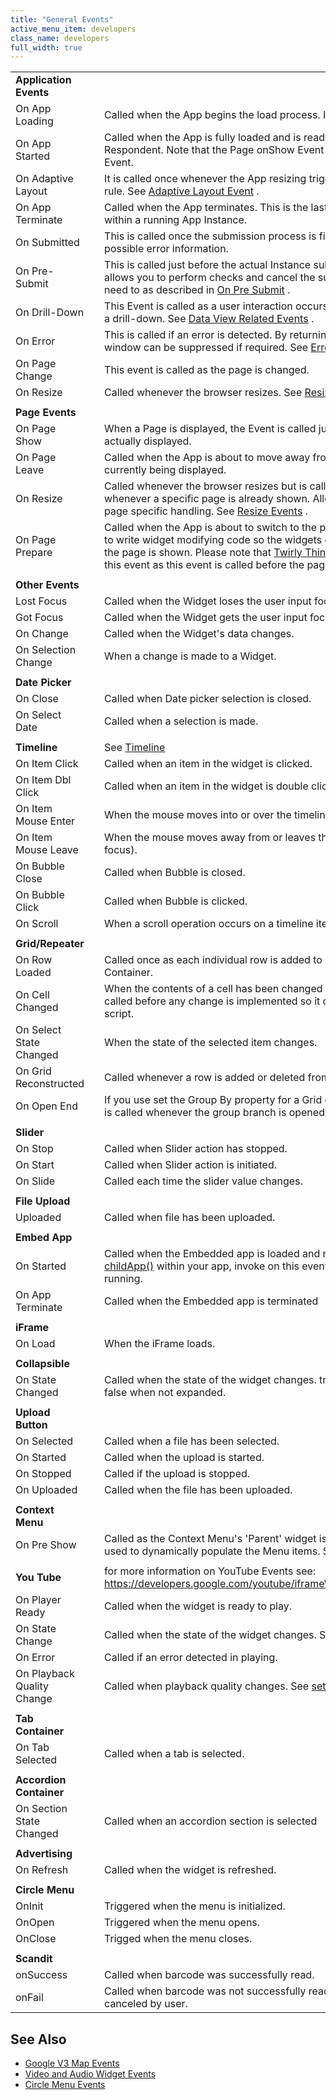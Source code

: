 ```yaml
---
title: "General Events"
active_menu_item: developers
class_name: developers
full_width: true
---
```



<table>
<tr>
<td width="178">
  <strong>Application Events</strong>

</td>
<td width="17">
</td>
<td width="747">
</td>
</tr>
<tr>
<td width="178">
On App Loading

</td>
<td width="17">
</td>
<td width="747">
Called when the App begins the load process. Is the first Event called.

</td>
</tr>
<tr>
<td width="178">
On App Started

</td>
<td width="17">
</td>
<td width="747">
Called when the App is fully loaded and is ready to interact with the Respondent. Note that the Page onShow Event will trigger before this Event.

</td>
</tr>
<tr>
<td width="178">
On Adaptive Layout

</td>
<td width="17">
</td>
<td width="747">
  It is called once whenever the App resizing triggers an Adaptive Layout rule. See <a href="/developers/user-guide/product-guide/content-and-app-layout/responsive-adaptive-fluid-design/adaptive-layout-event">Adaptive Layout Event</a> .

</td>
</tr>
<tr>
<td width="178">
On App Terminate

</td>
<td width="17">
</td>
<td width="747">
Called when the App terminates. This is the last event that is called within a running App Instance.

</td>
</tr>
<tr>
<td width="178">
On Submitted

</td>
<td width="17">
</td>
<td width="747">
This is called once the submission process is finished and contains possible error information.

</td>
</tr>
<tr>
<td width="178">
On Pre-Submit

</td>
<td width="17">
</td>
<td width="747">
  This is called just before the actual Instance submission takes place. It allows you to perform checks and cancel the submission process if you need to as described in <a href="/developers/user-guide/product-guide/advanced-features/data-storage-management/standard-storage-procedures/submitting-an-instance/instance-handling-with-submit-button/what-happens-after-the-instance-is-saved/using-application-craft-events/on-pre-submit">On Pre Submit</a> .

</td>
</tr>
<tr>
<td width="178">
On Drill-Down

</td>
<td width="17">
</td>
<td width="747">
  This Event is called as a user interaction occurs that is about to trigger a drill-down. See <a href="/developers/user-guide/scripting-apis/client-api/data-view-functions/data-view-related-events">Data View Related Events</a> .

</td>
</tr>
<tr>
<td width="178">
On Error

</td>
<td width="17">
</td>
<td width="747">
  This is called if an error is detected. By returning false, the popup window can be suppressed if required. See <a href="/developers/user-guide/scripting-apis/client-scripting-overview/error-handling/">Error Handling</a> for details.

</td>
</tr>
<tr>
<td width="178">
On Page Change

</td>
<td width="17">
</td>
<td width="747">
This event is called as the page is changed.

</td>
</tr>
<tr>
<td width="178">
On Resize

</td>
<td width="17">
</td>
<td width="747">
  Called whenever the browser resizes. See <a href="/developers/user-guide/product-guide/content-and-app-layout/responsive-adaptive-fluid-design/resize-events">Resize Events</a> .

</td>
</tr>
<tr>
<td width="178">
</td>
<td width="17">
</td>
<td width="747">
</td>
</tr>
<tr>
<td width="178">
  <strong>Page Events</strong>

</td>
<td width="17">
</td>
<td width="747">
</td>
</tr>
<tr>
<td width="178">
On Page Show

</td>
<td width="17">
</td>
<td width="747">
When a Page is displayed, the Event is called just before the page is actually displayed.

</td>
</tr>
<tr>
<td width="178">
On Page Leave

</td>
<td width="17">
</td>
<td width="747">
Called when the App is about to move away from the Page that is currently being displayed.

</td>
</tr>
<tr>
<td width="178">
On Resize

</td>
<td width="17">
</td>
<td width="747">
  Called whenever the browser resizes but is called on an App resize whenever a specific page is already shown. Allows the user to write page specific handling. See <a href="/developers/user-guide/product-guide/content-and-app-layout/responsive-adaptive-fluid-design/resize-events">Resize Events</a> .

</td>
</tr>
<tr>
<td width="178">
On Page Prepare

</td>
<td width="17">
</td>
<td width="747">
  Called when the App is about to switch to the page. This will enable you to write widget modifying code so the widgets can be updated before the page is shown. Please note that <a href="/developers/user-guide/product-guide/advanced-features/twirly-thing/hourglass/twirly-thing">Twirly Thing</a> won't have any use in this event as this event is called before the page content is drawn.

</td>
</tr>
<tr>
<td width="178">
</td>
<td width="17">
</td>
<td width="747">
</td>
</tr>
<tr>
<td width="178">
  <strong>Other Events</strong>

</td>
<td width="17">
</td>
<td width="747">
</td>
</tr>
<tr>
<td width="178">
Lost Focus

</td>
<td width="17">
</td>
<td width="747">
Called when the Widget loses the user input focus.

</td>
</tr>
<tr>
<td width="178">
Got Focus

</td>
<td width="17">
</td>
<td width="747">
Called when the Widget gets the user input focus.

</td>
</tr>
<tr>
<td width="178">
On Change

</td>
<td width="17">
</td>
<td width="747">
Called when the Widget's data changes.

</td>
</tr>
<tr>
<td width="178">
On Selection Change

</td>
<td width="17">
</td>
<td width="747">
When a change is made to a Widget.

</td>
</tr>
<tr>
<td width="178">
</td>
<td width="17">
</td>
<td width="747">
</td>
</tr>
<tr>
<td width="178">
  <strong>Date Picker</strong>

</td>
<td width="17">
</td>
<td width="747">
</td>
</tr>
<tr>
<td width="178">
On Close

</td>
<td width="17">
</td>
<td width="747">
Called when Date picker selection is closed.

</td>
</tr>
<tr>
<td width="178">
On Select Date

</td>
<td width="17">
</td>
<td width="747">
Called when a selection is made.

</td>
</tr>
<tr>
<td width="178">
</td>
<td width="17">
</td>
<td width="747">
</td>
</tr>
<tr>
<td width="178">
  <strong>Timeline</strong>

</td>
<td width="17">
</td>
<td width="747">
  See <a href="/developers/user-guide/scripting-apis/client-api/widget-object-functions/timeline/">Timeline</a>

</td>
</tr>
<tr>
<td width="178">
On Item Click

</td>
<td width="17">
</td>
<td width="747">
Called when an item in the widget is clicked.

</td>
</tr>
<tr>
<td width="178">
On Item Dbl Click

</td>
<td width="17">
</td>
<td width="747">
Called when an item in the widget is double clicked.

</td>
</tr>
<tr>
<td width="178">
On Item Mouse Enter

</td>
<td width="17">
</td>
<td width="747">
When the mouse moves into or over the timeline item (gets focus).

</td>
</tr>
<tr>
<td width="178">
On Item Mouse Leave

</td>
<td width="17">
</td>
<td width="747">
When the mouse moves away from or leaves the timeline item (loses focus).

</td>
</tr>
<tr>
<td width="178">
On Bubble Close

</td>
<td width="17">
</td>
<td width="747">
Called when Bubble is closed.

</td>
</tr>
<tr>
<td width="178">
On Bubble Click

</td>
<td width="17">
</td>
<td width="747">
Called when Bubble is clicked.

</td>
</tr>
<tr>
<td width="178">
On Scroll

</td>
<td width="17">
</td>
<td width="747">
When a scroll operation occurs on a timeline item.

</td>
</tr>
<tr>
<td width="178">
</td>
<td width="17">
</td>
<td width="747">
</td>
</tr>
<tr>
<td width="178">
  <strong>Grid/Repeater</strong>

</td>
<td width="17">
</td>
<td width="747">
</td>
</tr>
<tr>
<td width="178">
On Row Loaded

</td>
<td width="17">
</td>
<td width="747">
Called once as each individual row is added to a Grid or Repeater Container.

</td>
</tr>
<tr>
<td width="178">
On Cell Changed

</td>
<td width="17">
</td>
<td width="747">
When the contents of a cell has been changed by the Respondent. Is called before any change is implemented so it can be canceled by the script.

</td>
</tr>
<tr>
<td width="178">
On Select State Changed

</td>
<td width="17">
</td>
<td width="747">
When the state of the selected item changes.

</td>
</tr>
<tr>
<td width="178">
On Grid Reconstructed

</td>
<td width="17">
</td>
<td width="747">
Called whenever a row is added or deleted from the Grid Widget.

</td>
</tr>
<tr>
<td width="178">
On Open End

</td>
<td width="17">
</td>
<td width="747">
If you use set the Group By property for a Grid column, then this event is called whenever the group branch is opened in the Grid.

</td>
</tr>
<tr>
<td width="178">
</td>
<td width="17">
</td>
<td width="747">
</td>
</tr>
<tr>
<td width="178">
  <strong>Slider</strong>

</td>
<td width="17">
</td>
<td width="747">
</td>
</tr>
<tr>
<td width="178">
On Stop

</td>
<td width="17">
</td>
<td width="747">
Called when Slider action has stopped.

</td>
</tr>
<tr>
<td width="178">
On Start

</td>
<td width="17">
</td>
<td width="747">
Called when Slider action is initiated.

</td>
</tr>
<tr>
<td width="178">
On Slide

</td>
<td width="17">
</td>
<td width="747">
Called each time the slider value changes.

</td>
</tr>
<tr>
<td width="178">
</td>
<td width="17">
</td>
<td width="747">
</td>
</tr>
<tr>
<td width="178">
  <strong>File Upload</strong>

</td>
<td width="17">
</td>
<td width="747">
</td>
</tr>
<tr>
<td width="178">
Uploaded

</td>
<td width="17">
</td>
<td width="747">
Called when file has been uploaded.

</td>
</tr>
<tr>
<td width="178">
</td>
<td width="17">
</td>
<td width="747">
</td>
</tr>
<tr>
<td width="178">
  <strong>Embed App</strong>

</td>
<td width="17">
</td>
<td width="747">
</td>
</tr>
<tr>
<td width="178">
On Started

</td>
<td width="17">
</td>
<td width="747">
  Called when the Embedded app is loaded and running. If using <a href="/developers/user-guide/scripting-apis/client-api/app-functions/childapp">childApp()</a> within your app, invoke on this event to ensure the app is running.

</td>
</tr>
<tr>
<td width="178">
On App Terminate

</td>
<td width="17">
</td>
<td width="747">
Called when the Embedded app is terminated

</td>
</tr>
<tr>
<td width="178">
</td>
<td width="17">
</td>
<td width="747">
</td>
</tr>
<tr>
<td width="178">
  <strong>iFrame</strong>

</td>
<td width="17">
</td>
<td width="747">
</td>
</tr>
<tr>
<td width="178">
On Load

</td>
<td width="17">
</td>
<td width="747">
When the iFrame loads.

</td>
</tr>
<tr>
<td width="178">
</td>
<td width="17">
</td>
<td width="747">
</td>
</tr>
<tr>
<td width="178">
  <strong>Collapsible</strong>

</td>
<td width="17">
</td>
<td width="747">
</td>
</tr>
<tr>
<td width="178">
On State Changed

</td>
<td width="17">
</td>
<td width="747">
Called when the state of the widget changes. true when expanded, false when not expanded.

</td>
</tr>
<tr>
<td width="178">
</td>
<td width="17">
</td>
<td width="747">
</td>
</tr>
<tr>
<td width="178">
  <strong>Upload Button</strong>

</td>
<td width="17">
</td>
<td width="747">
</td>
</tr>
<tr>
<td width="178">
On Selected

</td>
<td width="17">
</td>
<td width="747">
Called when a file has been selected.

</td>
</tr>
<tr>
<td width="178">
On Started

</td>
<td width="17">
</td>
<td width="747">
Called when the upload is started.

</td>
</tr>
<tr>
<td width="178">
On Stopped

</td>
<td width="17">
</td>
<td width="747">
Called if the upload is stopped.

</td>
</tr>
<tr>
<td width="178">
On Uploaded

</td>
<td width="17">
</td>
<td width="747">
Called when the file has been uploaded.

</td>
</tr>
<tr>
<td width="178">
</td>
<td width="17">
</td>
<td width="747">
</td>
</tr>
<tr>
<td width="178">
  <strong>Context Menu</strong>

</td>
<td width="17">
</td>
<td width="747">
</td>
</tr>
<tr>
<td width="178">
On Pre Show

</td>
<td width="17">
</td>
<td width="747">
  Called as the Context Menu's 'Parent' widget is selected. This can be used to dynamically populate the Menu items. See <a href="/developers/user-guide/scripting-apis/client-scripting-overview/scripting-with-javascript/widget-reading-writing/widget-content-reading-and-writing/context-menu2">Context Menu</a> .

</td>
</tr>
<tr>
<td width="178">
</td>
<td width="17">
</td>
<td width="747">
</td>
</tr>
<tr>
<td width="178">
  <strong>You Tube</strong>

</td>
<td width="17">
</td>
<td width="747">
  for more information on YouTube Events see: <a href="https://developers.google.com/youtube/iframe_api_reference#Events">https://developers.google.com/youtube/iframe\_api\_reference\#Events</a>

</td>
</tr>
<tr>
<td width="178">
On Player Ready

</td>
<td width="17">
</td>
<td width="747">
Called when the widget is ready to play.

</td>
</tr>
<tr>
<td width="178">
On State Change

</td>
<td width="17">
</td>
<td width="747">
  Called when the state of the widget changes. See <a href="/developers/user-guide/scripting-apis/client-api/widget-object-functions/video-audio-youtube-widget/state">state()</a>

</td>
</tr>
<tr>
<td width="178">
On Error

</td>
<td width="17">
</td>
<td width="747">
Called if an error detected in playing.

</td>
</tr>
<tr>
<td width="178">
<a id="playback"> </a> On Playback Quality Change

</td>
<td width="17">
</td>
<td width="747">
  Called when playback quality changes. See <a href="/developers/user-guide/scripting-apis/client-api/widget-object-functions/video-audio-youtube-widget/setplaybackquality">setPlaybackQuality()</a>

</td>
</tr>
<tr>
<td width="178">
</td>
<td width="17">
</td>
<td width="747">
</td>
</tr>
<tr>
<td width="178">
  <strong>Tab Container</strong>

</td>
<td width="17">
</td>
<td width="747">
</td>
</tr>
<tr>
<td width="178">
On Tab Selected

</td>
<td width="17">
</td>
<td width="747">
Called when a tab is selected.

</td>
</tr>
<tr>
<td width="178">
</td>
<td width="17">
</td>
<td width="747">
</td>
</tr>
<tr>
<td width="178">
  <strong>Accordion Container</strong>

</td>
<td width="17">
</td>
<td width="747">
</td>
</tr>
<tr>
<td width="178">
On Section State Changed

</td>
<td width="17">
</td>
<td width="747">
Called when an accordion section is selected

</td>
</tr>
<tr>
<td width="178">
</td>
<td width="17">
</td>
<td width="747">
</td>
</tr>
<tr>
<td width="178">
  <strong>Advertising</strong>

</td>
<td width="17">
        
        
      

</td>
<td width="747">

</td>
</tr>
<tr>
<td width="178">
On Refresh

</td>
<td width="17">
        
      

</td>
<td width="747">
Called when the widget is refreshed.

</td>
</tr>
<tr>
<td width="178">
</td>
<td width="17">
</td>
<td width="747">
</td>
</tr>
<tr>
<td width="178">
  <strong>Circle Menu</strong>

</td>
<td width="17">
</td>
<td width="747">
</td>
</tr>
<tr>
<td width="178">
OnInit

</td>
<td width="17">
</td>
<td width="747">
Triggered when the menu is initialized.

</td>
</tr>
<tr>
<td width="178">
OnOpen

</td>
<td width="17">
</td>
<td width="747">
Triggered when the menu opens.

</td>
</tr>
<tr>
<td width="178">
OnClose

</td>
<td width="17">
</td>
<td width="747">
Trigged when the menu closes.

</td>
</tr>
<tr>
<td width="178">
</td>
<td width="17">
</td>
<td width="747">
</td>
</tr>
<tr>
<td width="178">
  <strong>Scandit</strong>

</td>
<td width="17">
</td>
<td width="747">
</td>
</tr>
<tr>
<td width="178">
onSuccess

</td>
<td width="17">
</td>
<td width="747">
Called when barcode was successfully read.

</td>
</tr>
<tr>
<td width="178">
onFail

</td>
<td width="17">
</td>
<td width="747">
Called when barcode was not successfully read or if scan was canceled by user.

</td>
</tr>
</table>

## See Also

 - [Google V3 Map Events](/developers/user-guide/product-guide/advanced-important-widgets/google-v3-maps-widget/property-event-method-summary/gmapevents)
 - [Video and Audio Widget Events](/developers/user-guide/product-guide/advanced-important-widgets/video-audio-widgets/property-methods-event-summary/videvents)
 - [Circle Menu Events](/developers/user-guide/product-guide/advanced-important-widgets/circle-menu-widget/property-method-and-event-summary/events)


